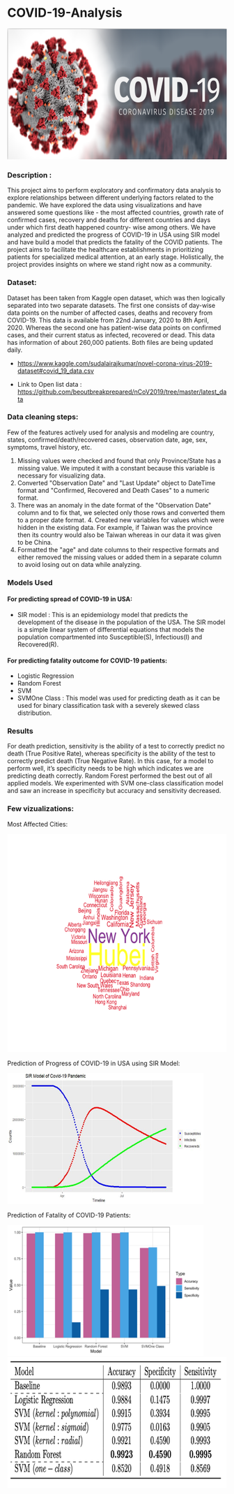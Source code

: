 # COVID-19-Analysis

<img src="https://github.com/Arushi04/COVID-19-Analysis/blob/master/images/corona.png" width="800" height="300">

### Description :
This project aims to perform exploratory and confirmatory data analysis to explore relationships between different underlying factors related to the pandemic.
We have explored the data using visualizations and have answered some questions like - the most affected countries, growth rate of confirmed cases, recovery and deaths for different countries and days under which first death happened country- wise among others. We have analyzed and predicted the progress of COVID-19 in USA using SIR model and have build a model that predicts the fatality of the COVID patients. The project aims to facilitate the healthcare establishments in prioritizing patients for specialized medical attention, at an early stage. Holistically, the project provides insights on where we stand right now as a community.


### Dataset:
Dataset has been taken from Kaggle open dataset, which was then logically separated into two separate datasets. The first one consists of day-wise data points on the number of affected cases, deaths and recovery from COVID-19. This data is available from 22nd January, 2020 to 8th April, 2020. Whereas the second one has patient-wise data points on confirmed cases, and their current status as infected, recovered or dead. This data has information of about 260,000 patients. Both files are being updated daily. 

* https://www.kaggle.com/sudalairajkumar/novel-corona-virus-2019-dataset#covid_19_data.csv
           
* Link to Open list data : https://github.com/beoutbreakprepared/nCoV2019/tree/master/latest_data

### Data cleaning steps:

Few of the features actively used for analysis and modeling are country, states, confirmed/death/recovered cases, observation date, age, sex, symptoms, travel history, etc.

1. Missing values were checked and found that only Province/State has a missing value. We imputed it with a constant because this variable is necessary for visualizing data. 
2. Converted "Observation Date" and "Last Update" object to DateTime format and "Confirmed, Recovered and Death Cases" to a numeric format. 
3. There was an anomaly in the date format of the "Observation Date" column and to fix that, we selected only those rows and converted them to a proper date format. 4. Created new variables for values which were hidden in the existing data. For example, if Taiwan was the province then its country would also be Taiwan whereas in our data it was given to be China. 
5. Formatted the "age" and date columns to their respective formats and either removed the missing values or added them in a separate column to avoid losing out on data while analyzing.


### Models Used 

#### For predicting spread of COVID-19 in USA:
* SIR model : This is an epidemiology model that predicts the development of the disease in the population of the USA. The SIR model is a simple linear system of differential equations that models the population compartmented into Susceptible(S), Infectious(I) and Recovered(R).

#### For predicting fatality outcome for COVID-19 patients:
* Logistic Regression
* Random Forest
* SVM
* SVMOne Class : This model was used for predicting death as it can be used for binary classification task with a severely skewed class distribution.


### Results
For death prediction, sensitivity is the ability of a test to correctly predict no death (True Positive Rate), whereas specificity is the ability of the test to correctly predict death (True Negative Rate). In this case, for a model to perform well, it’s specificity needs to be high which indicates we are predicting death correctly. Random Forest performed the best out of all applied models. We experimented with SVM one-class classification model and saw an increase in specificity but accuracy and sensitivity decreased.

### Few vizualizations:

Most Affected Cities:

<img src="https://github.com/Arushi04/COVID-19-Analysis/blob/master/images/wordcloud.png" width="550" height="500">


Prediction of Progress of COVID-19 in USA using SIR Model:

<img src="https://github.com/Arushi04/COVID-19-Analysis/blob/master/images/sir.png" width="450" height="300">


Prediction of Fatality of COVID-19 Patients:

<img src="https://github.com/Arushi04/COVID-19-Analysis/blob/master/images/models.png" width="450" height="300">

<img src="https://github.com/Arushi04/COVID-19-Analysis/blob/master/images/model_performance.png" width="600" height="300">


